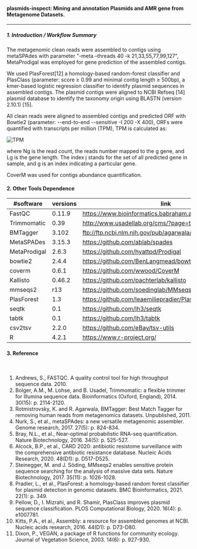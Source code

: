 ####  plasmids-inspect: Mining and annotation Plasmids and AMR gene from Metagenome Datasets.

<hr>

##### 1. **Introduction / Workflow Summary**

The metagenomic clean reads were assembled to contigs using metaSPAdes with parameter "-meta –threads 40 -k 21,33,55,77,99,127", MetaProdigal was employed for gene prediction of the assembled contigs. 

We used PlasForest[12] a homology-based random-forest classifier and PlasClass (parameter: score ≥ 0.99 and minimal contig length ≥ 500bp), a kmer-based  logistic regression classifier to identify plasmid sequences in assembled contigs. The plasmid contigs were aligned to NCBI Refseq [14] plasmid database to identify the taxonomy origin using BLASTN (version 2.10.1) [15]. 

All clean reads were aligned to assembled contigs and predicted ORF with Bowtie2 (parameter: --end-to-end --sensitive -I 200 -X 400), ORFs were quantified with transcripts per million (TPM), TPM is calculated as:

![TPM](./image/TPM.png)

where Ng is the read count, the reads number mapped to the g gene, and Lg is the gene length. The index j stands for the set of all predicted gene in sample, and g is an index indicating a particular gene.

CoverM was used for contigs abundance quantification.


#### 2. **Other Tools Dependence**

| #software    	| versions 	| link                                                       	|
|--------------	|----------	|------------------------------------------------------------	|
| FastQC       	| 0.11.9   	| https://www.bioinformatics.babraham.ac.uk/projects/fastqc/ 	|
| Trimmomatic  	| 0.39     	| http://www.usadellab.org/cms/?page=trimmomatic             	|
| BMTagger     	| 3.102    	| ftp://ftp.ncbi.nlm.nih.gov/pub/agarwala/bmtagger/          	|
| MetaSPADes   	| 3.15.3   	| https://github.com/ablab/spades                            	|
| MetaProdigal 	| 2.6.3    	| https://github.com/hyattpd/Prodigal                        	|
| bowtie2      	| 2.4.4    	| https://github.com/BenLangmead/bowtie2                     	|
| coverm     	| 0.6.1   	| https://github.com/wwood/CoverM                            	|
| Kallisto     	| 0.46.2   	| https://github.com/pachterlab/kallisto                        |
| mmseqs2      	| r13      	| https://github.com/soedinglab/MMseqs2                      	|
| PlasForest   	| 1.3      	| https://github.com/leaemiliepradier/PlasForest             	|
| seqtk    	    | 0.1      	| https://github.com/lh3/seqtk                              	|
| tabtk      	| 0.1      	| https://github.com/lh3/tabtk                              	|
| csv2tsv    	| 2.2.0   	| https://github.com/eBay/tsv-utils                           	|
| R    			| 4.2.1    	| https://www.r-project.org/                                 	|

#### 3. **Reference**

<br/>

1.	Andrews, S., FASTQC. A quality control tool for high throughput sequence data. 2010.
2.	Bolger, A.M., M. Lohse, and B. Usadel, Trimmomatic: a flexible trimmer for Illumina sequence data. Bioinformatics (Oxford, England), 2014. 30(15): p. 2114-2120.
3.	Rotmistrovsky, K. and R. Agarwala, BMTagger: Best Match Tagger for removing human reads from metagenomics datasets. Unpublished, 2011.
4.	Nurk, S., et al., metaSPAdes: a new versatile metagenomic assembler. Genome research, 2017. 27(5): p. 824-834.
5.	Bray, N.L., et al., Near-optimal probabilistic RNA-seq quantification. Nature Biotechnology, 2016. 34(5): p. 525-527.
6.	Alcock, B.P., et al., CARD 2020: antibiotic resistome surveillance with the comprehensive antibiotic resistance database. Nucleic Acids Research, 2020. 48(D1): p. D517-D525.
7.	Steinegger, M. and J. Söding, MMseqs2 enables sensitive protein sequence searching for the analysis of massive data sets. Nature Biotechnology, 2017. 35(11): p. 1026-1028.
8.	Pradier, L., et al., PlasForest: a homology-based random forest classifier for plasmid detection in genomic datasets. BMC Bioinformatics, 2021. 22(1): p. 349.
9.	Pellow, D., I. Mizrahi, and R. Shamir, PlasClass improves plasmid sequence classification. PLOS Computational Biology, 2020. 16(4): p. e1007781.
10.	Kitts, P.A., et al., Assembly: a resource for assembled genomes at NCBI. Nucleic acids research, 2016. 44(D1): p. D73-D80.
11.	Dixon, P., VEGAN, a package of R functions for community ecology. Journal of Vegetation Science, 2003. 14(6): p. 927-930.

